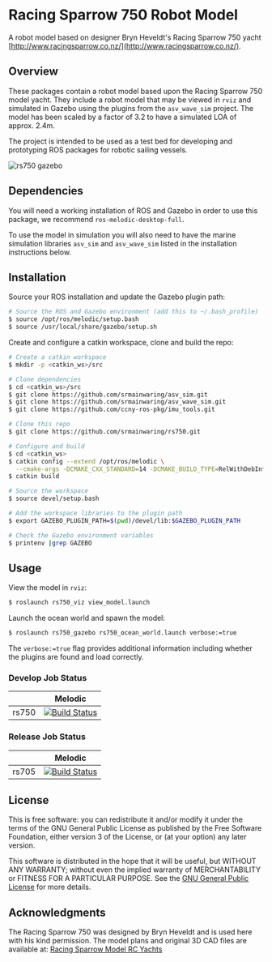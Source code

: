 # Racing Sparrow 750 Robot Model

A robot model based on designer Bryn Heveldt's Racing Sparrow 750 yacht
[http://www.racingsparrow.co.nz/](http://www.racingsparrow.co.nz/).

## Overview

These packages contain a robot model based upon the Racing Sparrow 750
model yacht. They include a robot model that may be viewed in `rviz` and 
simulated in Gazebo using the plugins from the `asv_wave_sim` project.
The model has been scaled by a factor of 3.2 to have a simulated LOA of approx. 2.4m.

The project is intended to be used as a test bed for developing
and prototyping ROS packages for robotic sailing vessels. 

![rs750 gazebo](https://github.com/srmainwaring/rs750/wiki/images/rs750_gazebo_camera.png)

## Dependencies

You will need a working installation of ROS and Gazebo in order to use this package,
we recommend `ros-melodic-desktop-full`.

To use the model in simulation you will also need to have the marine simulation libraries
`asv_sim` and `asv_wave_sim` listed in the installation instructions below.

## Installation

Source your ROS installation and update the Gazebo plugin path:

```bash
# Source the ROS and Gazebo environment (add this to ~/.bash_profile)
$ source /opt/ros/melodic/setup.bash
$ source /usr/local/share/gazebo/setup.sh
```

Create and configure a catkin workspace, clone and build the repo:

```bash
# Create a catkin workspace 
$ mkdir -p <catkin_ws>/src

# Clone dependencies
$ cd <catkin_ws>/src
$ git clone https://github.com/srmainwaring/asv_sim.git
$ git clone https://github.com/srmainwaring/asv_wave_sim.git
$ git clone https://github.com/ccny-ros-pkg/imu_tools.git

# Clone this repo
$ git clone https://github.com/srmainwaring/rs750.git

# Configure and build
$ cd <catkin_ws>
$ catkin config --extend /opt/ros/melodic \
  --cmake-args -DCMAKE_CXX_STANDARD=14 -DCMAKE_BUILD_TYPE=RelWithDebInfo 
$ catkin build

# Source the workspace
$ source devel/setup.bash

# Add the workspace libraries to the plugin path
$ export GAZEBO_PLUGIN_PATH=$(pwd)/devel/lib:$GAZEBO_PLUGIN_PATH

# Check the Gazebo environment variables
$ printenv |grep GAZEBO
```

## Usage

View the model in `rviz`:

```bash
$ roslaunch rs750_viz view_model.launch
```

Launch the ocean world and spawn the model:

```bash
$ roslaunch rs750_gazebo rs750_ocean_world.launch verbose:=true
```

The `verbose:=true` flag provides additional information including whether
the plugins are found and load correctly.

### Develop Job Status

|    | Melodic |
|--- |--- |
| rs750 | [![Build Status](https://travis-ci.org/srmainwaring/rs750.svg?branch=feature%2Ftravis-ci)](https://travis-ci.org/srmainwaring/rs750) |


### Release Job Status

|    | Melodic |
|--- |--- |
| rs705 | [![Build Status](https://travis-ci.org/srmainwaring/rs750.svg?branch=master)](https://travis-ci.org/srmainwaring/rs750) |


## License

This is free software: you can redistribute it and/or modify
it under the terms of the GNU General Public License as published by
the Free Software Foundation, either version 3 of the License, or
(at your option) any later version.

This software is distributed in the hope that it will be useful,
but WITHOUT ANY WARRANTY; without even the implied warranty of
MERCHANTABILITY or FITNESS FOR A PARTICULAR PURPOSE.  See the
[GNU General Public License](LICENSE) for more details.

## Acknowledgments

The Racing Sparrow 750 was designed by Bryn Heveldt and is used here with his kind permission.
The model plans and original 3D CAD files are available at:
[Racing Sparrow Model RC Yachts](http://www.racingsparrow.co.nz/theboat/)

